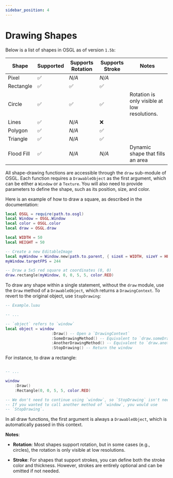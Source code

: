 ```yaml
---
sidebar_position: 4
---
```


# Drawing Shapes

Below is a list of shapes in OSGL as of version `1.5b`:

| Shape | Supported | Supports Rotation | Supports Stroke | Notes |
| ----- | --------- | ----------------- | --------------- | ----- |
| Pixel |     ✅    |       *N/A*       |     *N/A*       |  |
| Rectangle |     ✅    |       ✅       |     ✅       |  |
| Circle |     ✅    |       ✅      |     ✅       | Rotation is only visible at low resolutions.  |
| Lines |     ✅    |       *N/A*       |     ❌      |  |
| Polygon |     ✅    |       *N/A*       |     ✅       |  |
| Triangle |     ✅    |       *N/A*       |     ✅       |  |
| Flood Fill |     ✅    |       *N/A*       |     *N/A*       | Dynamic shape that fills an area |

All shape-drawing functions are accessible through the `draw` sub-module of OSGL. Each function requires a `DrawableObject` as the first argument, which can be either a `Window` or a `Texture`. You will also need to provide parameters to define the shape, such as its position, size, and color.

Here is an example of how to draw a square, as described in the documentation:

```lua
local OSGL = require(path.to.osgl)
local Window = OSGL.Window
local color = OSGL.color
local draw = OSGL.draw

local WIDTH = 50
local HEIGHT = 50

-- Create a new EditableImage
local myWindow = Window.new(path.to.parent, { sizeX = WIDTH, sizeY = HEIGHT })
myWindow.targetFPS = 244

-- Draw a 5x5 red square at coordinates (0, 0)
draw.rectangle(myWindow, 0, 0, 5, 5, color.RED)
```

To draw any shape within a single statement, without the `draw` module, use the `Draw` method of a `DrawableObject`, which returns a `DrawingContext`. To revert to the original object, use `StopDrawing`:

```lua
-- Example.luau

-- ...

-- `object` refers to `window`
local object = window
                    :Draw() -- Open a `DrawingContext`
                    :SomeDrawingMethod() -- Equivalent to `draw.someDrawingMethod`
                    :AnotherDrawingMethod() -- Equivalent to `draw.anotherDrawingMethod`
                    :StopDrawing() -- Return the window
```

For instance, to draw a rectangle:

```lua

-- ...

window
    :Draw()
    :Rectangle(0, 0, 5, 5, color.RED)

-- We don't need to continue using `window`, so `StopDrawing` isn't needed.
-- If you wanted to call another method of `window`, you would use
-- `StopDrawing`.
```

In all draw functions, the first argument is always a `DrawableObject`, which is automatically passed in this context.

**Notes**:

- **Rotation**: Most shapes support rotation, but in some cases (e.g., circles), the rotation is only visible at low resolutions.

- **Stroke**: For shapes that support strokes, you can define both the stroke color and thickness. However, strokes are entirely optional and can be omitted if not needed.
